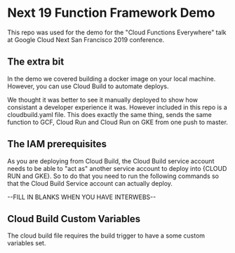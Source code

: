 # Next 19 Function Framework Demo

This repo was used for the demo for the "Cloud Functions Everywhere" talk
at Google Cloud Next San Francisco 2019 conference.

## The extra bit

In the demo we covered building a docker image on your
local machine. However, you can use Cloud Build to automate deploys.

We thought it was better to see it manually deployed to show how consistant a developer experience it was.
However included in this repo is a cloudbuild.yaml file. This does exactly the same thing, sends the same function to GCF, Cloud Run and Cloud Run on GKE from one push to master.

## The IAM prerequisites

As you are deploying from Cloud Build, the Cloud Build service account needs to be able to "act as" another service account to deploy into {CLOUD RUN and GKE}. So to do that you need to run the following commands so that the Cloud Build Service account can actually deploy.

--FILL IN BLANKS WHEN YOU HAVE INTERWEBS--

## Cloud Build Custom Variables

The cloud build file requires the build trigger to have a some custom variables set.

